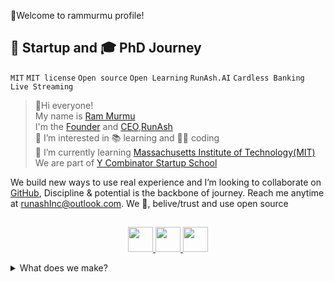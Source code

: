 🙏Welcome to rammurmu profile!
## 🚀 Startup and 🎓 PhD Journey 
`MIT` `MIT license` `Open source` `Open Learning` `RunAsh.AI` `Cardless Banking ` `Live Streaming `
>👋Hi everyone!<br>
My name is [Ram Murmu](https://github.com/in/linkedin.com)<br>I'm the [Founder](https://runash.in) and [CEO](https://runash.in),[RunAsh](https://runash.in)<br>
👀 I’m interested in 📚 learning and 🧑‍💻 coding<br>
🌱 I’m currently learning [Massachusetts Institute of Technology(MIT)](https://www.mit.edu/)<br>We are part of [Y Combinator Startup School](https://www.ycombinator.com/)<br>


We build new ways to use real experience and
I’m looking to collaborate on [GitHub](github.com/rammurmu/),
Discipline & potential is the backbone of journey.
Reach me anytime at runashInc@outlook.com.
We 💖, belive/trust and  use open source 

<div align="center">
  <strong>
    <h2 align="center"></h2>
  </strong>
  
  <p align="center">
    <a href="https://www.runash.in">
      <img src="https://www.embla-carousel.com/javascript-logo.svg" width="40" height="40" />
    </a>
    <a href="https://www.runash.in">
      <img src="https://www.embla-carousel.com/typescript-logo.svg" width="40" height="40" />
    </a>
    <a href="https://www.runash.in">
      <img src="https://www.embla-carousel.com/react-logo.svg" width="40" height="40" />
    </a>
  </p>
  </div>
  
<details><Summary>What does we make?</Summary>
<p>Yes, today and tomorrow for we are building runash live streaming marketplace and platform.in fact, we've been doing this since <b>November 12 th,2007.</b> That's when we made our first offline small retail store </p>


**Open source today and future**


Open source philosophies for [`code`](),[`data`](), [`policy development`](),and [`culture`]() [`AI`](https://open.ai)

Shape the future of live streaming technology 
<details><Summary>RunAsh built with hybrid technologies</Summary>
<p>
Popular programing language and framework 

`React`   
`Hybrid static and React` `Next.js v13` `Next.js flexible React framework` `Hybrid SSG and SSR` `Data fatching SWR or React Query` `TypeScript` `JavaScript` `Babel` `Turbopack`  `Webpack` `Rust` `Tailwind`  `Pro-tailwind` `Prettier` `NextAuth.js` `Vercel` `PlanetScale` `Prisma` `Ruby` `Storybook` `Jeklly` `tremor` `react-chart`

`aws`

`GCP`

</p>
</details>
<details><Summary>RunAsh Community</Summary>




An interconnected live retailers & influencers community 
The opene source community is the ❤️ heart of runash live retail streaming and fundamental to how we build software today
<br>
Contributing to the RunAsh ecosystem<br>
We contribute to the platform we rely on to build and run hybrid runash live streaming while also maintaining our own open source project like<br>
- https://runash.in <br>RunAsh is an AI powered live streaming platform<br>
- https://runash.live <br>RunAsh is an AI powered live streaming platform 
- https://runash.ai <br>RunAsh AI is an creating video from text model
 
Appendex
See what's next on our roadmap and let us know if you have any suggestion oh, and by the way,we are always hiring talented,passionate people to join our team

</details>
CONTRIBUTING guid for more information on getting started<br>
<b>Note:</b> You can check out the runash .js  .jsx  .ts  .tsx live streaming open source GitHub repository - your feedback and contributions are welcome!

`API`  `LIVE API` or `STREAMING API` `LIVE ON DEMAND API` `DOMAIN EXPERT` `DEEPER DIVE` 
```[tasklist]
My task 
https://github.com/rammurmu/runash.js
Draft issue runash.js 
```

<!---

Ram Murmu/rammurmu is a ✨ special ✨ repository because its `README.md` (this file) appears on your GitHub profile.

You can click the Preview link to take a look at your changes.

--->

MIT License

Copyright (c) 2024 Ram Murmu

Permission is hereby granted, free of charge, to any person obtaining a copy
of this software and associated documentation files (the "Software"), to deal
in the Software without restriction, including without limitation the rights
to use, copy, modify, merge, publish, distribute, sublicense, and/or sell
copies of the Software, and to permit persons to whom the Software is
furnished to do so, subject to the following conditions:

The above copyright notice and this permission notice shall be included in all
copies or substantial portions of the Software.

THE SOFTWARE IS PROVIDED "AS IS", WITHOUT WARRANTY OF ANY KIND, EXPRESS OR
IMPLIED, INCLUDING BUT NOT LIMITED TO THE WARRANTIES OF MERCHANTABILITY,
FITNESS FOR A PARTICULAR PURPOSE AND NONINFRINGEMENT. IN NO EVENT SHALL THE
AUTHORS OR COPYRIGHT HOLDERS BE LIABLE FOR ANY CLAIM, DAMAGES OR OTHER
LIABILITY, WHETHER IN AN ACTION OF CONTRACT, TORT OR OTHERWISE, ARISING FROM,
OUT OF OR IN CONNECTION WITH THE SOFTWARE OR THE USE OR OTHER DEALINGS IN THE
SOFTWARE.

